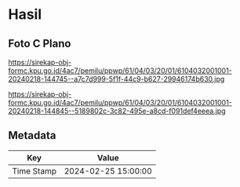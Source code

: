 # Hasil

## Foto C Plano

https://sirekap-obj-formc.kpu.go.id/4ac7/pemilu/ppwp/61/04/03/20/01/6104032001001-20240218-144745--a7c7d999-5f1f-44c9-b627-29946174b630.jpg

https://sirekap-obj-formc.kpu.go.id/4ac7/pemilu/ppwp/61/04/03/20/01/6104032001001-20240218-144845--5189802c-3c82-495e-a8cd-f091def4eeea.jpg


## Metadata

| Key        | Value               |
| ---------- | ------------------- |
| Time Stamp | 2024-02-25 15:00:00 |



